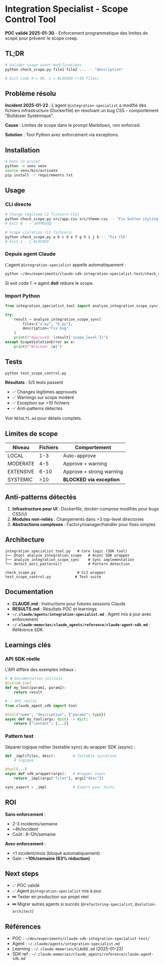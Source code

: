 # Integration Specialist - Scope Control Tool

**POC validé 2025-01-30** - Enforcement programmatique des limites de scope pour prévenir le scope creep.

## TL;DR

```bash
# Valider scope avant modifications
python check_scope.py file1 file2 ... -- "description"

# Exit code 0 = OK, 1 = BLOCKED (>10 files)
```

## Problème résolu

**Incident 2025-01-22** : L'agent `@integration-specialist` a modifié des fichiers infrastructure (Dockerfile) en résolvant un bug CSS - comportement "Bulldozer Systémique".

**Cause** : Limites de scope dans le prompt Markdown, non enforced.

**Solution** : Tool Python avec enforcement via exceptions.

## Installation

```bash
# Dans ce projet
python -m venv venv
source venv/bin/activate
pip install -r requirements.txt
```

## Usage

### CLI directe

```bash
# Change légitime (2 fichiers CSS)
python check_scope.py src/app.css src/theme.css -- "Fix button styling"
# Exit 0 - ✅ APPROVED

# Scope violation (11 fichiers)
python check_scope.py a b c d e f g h i j k -- "Fix CSS"
# Exit 1 - 🚫 BLOCKED
```

### Depuis agent Claude

L'agent `@integration-specialist` appelle automatiquement :

```bash
python ~/dev/experiments/claude-sdk-integration-specialist-test/check_scope.py <files> -- "description"
```

Si exit code 1 → agent **doit** réduire le scope.

### Import Python

```python
from integration_specialist_tool import analyze_integration_scope_sync, ScopeViolationError

try:
    result = analyze_integration_scope_sync(
        files=["a.py", "b.py"],
        description="Fix bug"
    )
    print(f"Approved: {result['scope_level']}")
except ScopeViolationError as e:
    print(f"Blocked: {e}")
```

## Tests

```bash
python test_scope_control.py
```

**Résultats** : 5/5 tests passent
- ✅ Changes légitimes approuvés
- ✅ Warnings sur scope modéré
- ✅ Exception sur >10 fichiers
- ✅ Anti-patterns détectés

Voir `RESULTS.md` pour détails complets.

## Limites de scope

| Niveau | Fichiers | Comportement |
|--------|----------|--------------|
| LOCAL | 1-3 | Auto-approve |
| MODERATE | 4-5 | Approve + warning |
| EXTENSIVE | 6-10 | Approve + strong warning |
| SYSTEMIC | >10 | **BLOCKED via exception** |

## Anti-patterns détectés

1. **Infrastructure pour UI** : Dockerfile, docker-compose modifiés pour bugs CSS/UI
2. **Modules non-reliés** : Changements dans >3 top-level directories
3. **Abstractions complexes** : Factory/manager/handler pour fixes simples

## Architecture

```
integration_specialist_tool.py   # Core logic (SDK tool)
├── @tool analyze_integration_scope   # Async SDK wrapper
├── analyze_integration_scope_sync    # Sync implementation
└── detect_anti_patterns()            # Pattern detection

check_scope.py                   # CLI wrapper
test_scope_control.py           # Test suite
```

## Documentation

- **CLAUDE.md** : Instructions pour futures sessions Claude
- **RESULTS.md** : Résultats POC et learnings
- **`~/.claude/agents/integration-specialist.md`** : Agent mis à jour avec enforcement
- **`~/.claude-memories/claude_agents/reference/claude-agent-sdk.md`** : Référence SDK

## Learnings clés

### API SDK réelle

L'API diffère des exemples initiaux :

```python
# ❌ Documentation initiale
@custom_tool
def my_tool(param1, param2):
    return result

# ✅ API réelle
from claude_agent_sdk import tool

@tool("name", "description", {"param1": type})
async def my_tool(args: dict) -> dict:
    return {"content": [...]}
```

### Pattern test

Séparer logique métier (testable sync) du wrapper SDK (async) :

```python
def _impl(files, desc):        # Testable synchrone
    # logique

@tool(...)
async def sdk_wrapper(args):   # Wrapper async
    return _impl(args["files"], args["desc"])

sync_export = _impl            # Export pour tests
```

## ROI

**Sans enforcement** :
- 2-3 incidents/semaine
- ~4h/incident
- Coût : 8-12h/semaine

**Avec enforcement** :
- <1 incident/mois (bloqué automatiquement)
- Gain : **~10h/semaine (83% réduction)**

## Next steps

- ✅ POC validé
- ✅ Agent `@integration-specialist` mis à jour
- ⏭️ Tester en production sur projet réel
- ⏭️ Migrer autres agents si succès (`@refactoring-specialist`, `@solution-architect`)

## Références

- POC : `~/dev/experiments/claude-sdk-integration-specialist-test/`
- Agent : `~/.claude/agents/integration-specialist.md`
- Learning : `~/.claude-memories/CLAUDE.md` (2025-01-22)
- SDK ref : `~/.claude-memories/claude_agents/reference/claude-agent-sdk.md`